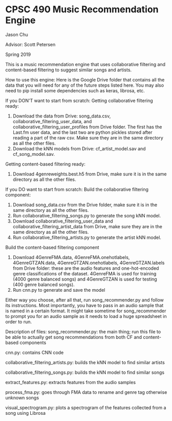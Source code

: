 # CPSC 490 Music Recommendation Engine
Jason Chu

Advisor: Scott Petersen

Spring 2019

This is a music recommendation engine that uses collaborative filtering and content-based filtering to suggest similar songs and artists.

How to use this engine:
Here is the Google Drive folder that contains all the data that you will need for any of the future steps listed here. You may also need to pip install some dependencies such as keras, librosa, etc.

If you DON'T want to start from scratch:
Getting collaborative filtering ready:
1) Download the data from Drive: song_data.csv, collaborative_filtering_user_data, and collaborative_filtering_user_profiles from Drive folder. The first has the Last.fm user data, and the last two are python pickles stored after reading a part of the raw csv. Make sure they are in the same directory as all the other files.
2) Download the kNN models from Drive: cf_artist_model.sav and cf_song_model.sav.

Getting content-based filtering ready:
1) Download 4genreweights.best.h5 from Drive, make sure it is in the same directory as all the other files.

If you DO want to start from scratch:
Build the collaborative filtering component:
1) Download song_data.csv from the Drive folder, make sure it is in the same directory as all the other files.
2) Run collaborative_filtering_songs.py to generate the song kNN model.
3) Download collaborative_filtering_user_data and collaborative_filtering_artist_data from Drive, make sure they are in the same directory as all the other files.
4) Run collaborative_filtering_artists.py to generate the artist kNN model.

Build the content-based filtering component
1) Download 4GenreFMA.data, 4GenreFMA.onehotlabels, 4GenreGTZAN.data, 4GenreGTZAN.onehotlabels, 4GenreGTZAN.labels from Drive folder: these are the audio features and one-hot-encoded genre classifications of the dataset. 4GenreFMA is used for training (4000 genre balanced songs) and 4GenreGTZAN is used for testing (400 genre balanced songs).
2) Run cnn.py to generate and save the model

Either way you choose, after all that, run song_recommender.py and follow its instructions. Most importantly, you have to pass in an audio sample that is named in a certain format. It might take sometime for song_recommender to prompt you for an audio sample as it needs to load a huge spreadsheet in order to run.

Description of files:
song_recommender.py: the main thing; run this file to be able to actually get song recommendations from both CF and content-based components

cnn.py: contains CNN code

collaborative_filtering_artists.py: builds the kNN model to find similar artists

collaborative_filtering_songs.py: builds the kNN model to find similar songs

extract_features.py: extracts features from the audio samples

process_fma.py: goes through FMA data to rename and genre tag otherwise unknown songs

visual_spectrogram.py: plots a spectrogram of the features collected from a song using Librosa

